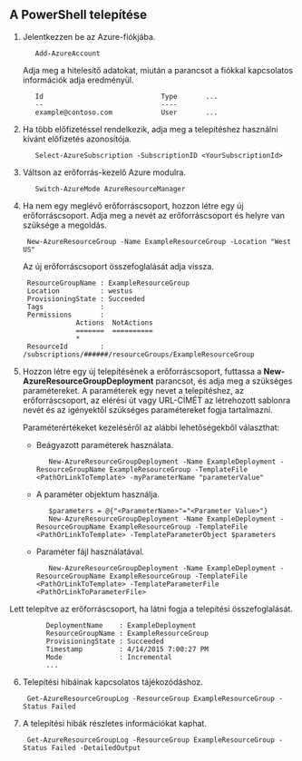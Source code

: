 ## <a name="how-to-deploy-with-powershell"></a>A PowerShell telepítése

1. Jelentkezzen be az Azure-fiókjába.

          Add-AzureAccount

   Adja meg a hitelesítő adatokat, miután a parancsot a fiókkal kapcsolatos információk adja eredményül.

          Id                             Type       ...
          --                             ----    
          example@contoso.com            User       ...   

2. Ha több előfizetéssel rendelkezik, adja meg a telepítéshez használni kívánt előfizetés azonosítója. 

          Select-AzureSubscription -SubscriptionID <YourSubscriptionId>

3. Váltson az erőforrás-kezelő Azure modulra.

          Switch-AzureMode AzureResourceManager

4. Ha nem egy meglévő erőforráscsoport, hozzon létre egy új erőforráscsoport. Adja meg a nevét az erőforráscsoport és helyre van szüksége a megoldás.

        New-AzureResourceGroup -Name ExampleResourceGroup -Location "West US"

   Az új erőforráscsoport összefoglalását adja vissza.

        ResourceGroupName : ExampleResourceGroup
        Location          : westus
        ProvisioningState : Succeeded
        Tags              :
        Permissions       :
                    Actions  NotActions
                    =======  ==========
                    *
        ResourceId        : /subscriptions/######/resourceGroups/ExampleResourceGroup

5. Hozzon létre egy új telepítésének a erőforráscsoport, futtassa a **New-AzureResourceGroupDeployment** parancsot, és adja meg a szükséges paramétereket. A paraméterek egy nevet a telepítéshez, az erőforráscsoport, az elérési út vagy URL-CÍMÉT az létrehozott sablonra nevét és az igényektől szükséges paramétereket fogja tartalmazni. 
   
   Paraméterértékeket kezeléséről az alábbi lehetőségekből választhat: 
   
   - Beágyazott paraméterek használata.

            New-AzureResourceGroupDeployment -Name ExampleDeployment -ResourceGroupName ExampleResourceGroup -TemplateFile <PathOrLinkToTemplate> -myParameterName "parameterValue"

   - A paraméter objektum használja.

            $parameters = @{"<ParameterName>"="<Parameter Value>"}
            New-AzureResourceGroupDeployment -Name ExampleDeployment -ResourceGroupName ExampleResourceGroup -TemplateFile <PathOrLinkToTemplate> -TemplateParameterObject $parameters

   - Paraméter fájl használatával.

            New-AzureResourceGroupDeployment -Name ExampleDeployment -ResourceGroupName ExampleResourceGroup -TemplateFile <PathOrLinkToTemplate> -TemplateParameterFile <PathOrLinkToParameterFile>

  Lett telepítve az erőforráscsoport, ha látni fogja a telepítési összefoglalását.

             DeploymentName    : ExampleDeployment
             ResourceGroupName : ExampleResourceGroup
             ProvisioningState : Succeeded
             Timestamp         : 4/14/2015 7:00:27 PM
             Mode              : Incremental
             ...

6. Telepítési hibáinak kapcsolatos tájékozódáshoz.

        Get-AzureResourceGroupLog -ResourceGroup ExampleResourceGroup -Status Failed

7. A telepítési hibák részletes információkat kaphat.

        Get-AzureResourceGroupLog -ResourceGroup ExampleResourceGroup -Status Failed -DetailedOutput

